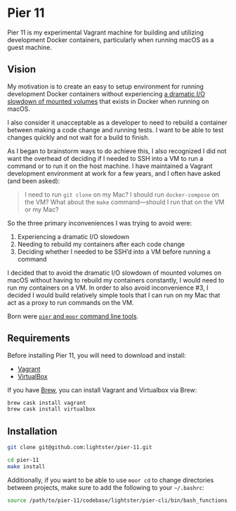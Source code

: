 # Pier 11
Pier 11 is my experimental Vagrant machine for building and utilizing development Docker containers, particularly when running macOS as a guest machine.

## Vision
My motivation is to create an easy to setup environment for running development Docker containers without experiencing
[a dramatic I/O slowdown of mounted volumes](https://forums.docker.com/t/file-access-in-mounted-volumes-extremely-slow-cpu-bound/8076/276) that exists in Docker when running on macOS.

I also consider it unacceptable as a developer to need to rebuild a container between making a code change and running tests.  I want to be able to test changes quickly and not wait for a build to finish.

As I began to brainstorm ways to do achieve this, I also recognized I did not want the overhead of deciding if I needed to SSH into a VM to run a command or to run it on the host machine.  I have maintained a Vagrant development environment at work for a few years, and I often have asked (and been asked):

> I need to run `git clone` on my Mac? I should run `docker-compose` on the VM? What about the `make` command—should I run that on the VM or my Mac?

So the three primary inconveniences I was trying to avoid were:

1. Experiencing a dramatic I/O slowdown
2. Needing to rebuild my containers after each code change
3. Deciding whether I needed to be SSH’d into a VM before running a command

I decided that to avoid the dramatic I/O slowdown of mounted volumes on macOS without having to rebuild my containers constantly, I would need to run my containers on a VM.  In order to also avoid inconvenience #3, I decided I would build relatively simple tools that I can run on my Mac that act as a proxy to run commands on the VM.

Born were [`pier` and `moor` command line tools](https://github.com/lightster/pier-cli).

## Requirements
Before installing Pier 11, you will need to download and install:

 - [Vagrant](https://www.vagrantup.com/)
 - [VirtualBox](https://www.virtualbox.org/)

If you have [Brew](https://brew.sh/), you can install Vagrant and Virtualbox via Brew:

```bash
brew cask install vagrant
brew cask install virtualbox
```

## Installation

```bash
git clone git@github.com:lightster/pier-11.git

cd pier-11
make install
```

Additionally, if you want to be able to use `moor cd` to change directories between projects, make sure to add the following to your `~/.bashrc`:

```bash
source /path/to/pier-11/codebase/lightster/pier-cli/bin/bash_functions.sh
```
